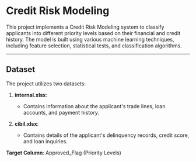 # Credit Risk Modeling

This project implements a Credit Risk Modeling system to classify applicants into different priority levels based on their financial and credit history. The model is built using various machine learning techniques, including feature selection, statistical tests, and classification algorithms.

---

## Dataset

The project utilizes two datasets:

1. **internal.xlsx**:
   - Contains information about the applicant's trade lines, loan accounts, and payment history.

2. **cibil.xlsx**:
   - Contains details of the applicant's delinquency records, credit score, and loan inquiries.

  <b>Target Column</b>: Approved_Flag (Priority Levels)
